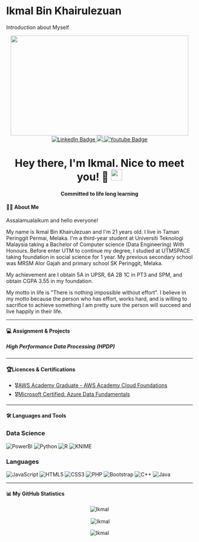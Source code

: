 # Ikmal Bin Khairulezuan
Introduction about Myself

<div id="header" align="center">
<img src="https://media.giphy.com/media/jYhz539EhFfCW1Bg5H/giphy.gif" width="480" height="270"/>
</div>

<div id="badges" align="center">
  <a href="https://www.linkedin.com/in/ikmal-khairulezuan-b50022225/">
    <img src="https://img.shields.io/badge/LinkedIn-blue?style=for-the-badge&logo=linkedin&logoColor=white" alt="LinkedIn Badge"/>
  </a>
  <a href="https://eportfolio.utm.my/user/ikmal-bin-khairulezuan">
    <img src="https://img.shields.io/badge/-ePortfolio-yellowgreen?style=for-the-badge"/>
  </a>
  <a href="https://www.youtube.com/channel/UCCWRT7-KiO4CsW5S3gdSXnA">
    <img src="https://img.shields.io/badge/YouTube-red?style=for-the-badge&logo=youtube&logoColor=white" alt="Youtube Badge"/>
  </a>
</div>

<div id="profileView" align="center">
   <img src="https://komarev.com/ghpvc/?username=Ikkha02&style=flat-square&color=blue" alt=""/>
  <h1>
  Hey there, I'm Ikmal. Nice to meet you! 👋
  <img src="https://media.giphy.com/media/hvRJCLFzcasrR4ia7z/giphy.gif" width="30px"/>
</h1>
  <h4 align="center">Committed to life long learning</h4>
</div>

#### :woman_technologist: About Me
Assalamualaikum and hello everyone!

My name is Ikmal Bin Khairulezuan and I'm 21 years old. I live in Taman Peringgit Permai, Melaka. I'm a third-year student at Universiti Teknologi Malaysia taking a Bachelor of Computer science (Data Engineering) With Honours. Before enter UTM to continue my degree, I studied at UTMSPACE taking foundation in social science for 1 year. My previous secondary school was MRSM Alor Gajah and primary school SK Peringgit, Melaka.

My achievement are I obtain 5A in UPSR, 6A 2B 1C in PT3 and SPM, and obtain CGPA 3.55 in my foundation.

My motto in life is "There is nothing impossible without effort". I believe in my motto because the person who has effort, works hard, and is willing to sacrifice to achieve something I am pretty sure the person will succeed and live happily in their life.


---

#### :computer: Assignment & Projects

##### High Performance Data Processing (HPDP)

---

#### 🏆Licences & Certifications
- 🎖[AWS Academy Graduate - AWS Academy Cloud Foundations](https://www.credly.com/badges/5bfd9e7a-97a0-4b69-b8b6-76452250edde/public_url)
- 🎖[Microsoft Certified: Azure Data Fundamentals](https://www.credly.com/badges/2ebc5303-2180-4e2d-b655-d05df8c85762/public_url)

---

#### 🛠 Languages and Tools

### Data Science
![PowerBI](https://img.shields.io/badge/PowerBI-F2C811?style=for-the-badge&logo=Power%20BI&logoColor=white)
![Python](https://img.shields.io/badge/python-3670A0?style=for-the-badge&logo=python&logoColor=ffdd54)
![R](https://img.shields.io/badge/R-276DC3?style=for-the-badge&logo=R&logoColor=white)
![KNIME](https://img.shields.io/badge/KNIME-0081CB?style=for-the-badge&logo=KNIME&logoColor=white)



### Languages
![JavaScript](https://img.shields.io/badge/javascript-%23323330.svg?style=for-the-badge&logo=javascript&logoColor=%23F7DF1E)
![HTML5](https://img.shields.io/badge/html5-%23E34F26.svg?style=for-the-badge&logo=html5&logoColor=white)
![CSS3](https://img.shields.io/badge/css3-%231572B6.svg?style=for-the-badge&logo=css3&logoColor=white)
![PHP](https://img.shields.io/badge/php-%23777BB4.svg?style=for-the-badge&logo=php&logoColor=white)
![Bootstrap](https://img.shields.io/badge/bootstrap-%23563D7C.svg?style=for-the-badge&logo=bootstrap&logoColor=white)
![C++](https://img.shields.io/badge/C++-00599C?style=for-the-badge&logo=c%2B%2B&logoColor=white)
![Java](https://img.shields.io/badge/java-%23ED8B00.svg?style=for-the-badge&logo=java&logoColor=white)

---

#### 📊 My GitHub Statistics

<p align='center'><img align="center"src="https://github-readme-stats.vercel.app/api/top-langs?username=Ikkha02&show_icons=true&locale=en&layout=compact" alt="Ikmal" /></p>

<p align='center'>&nbsp;<img align="center" src="https://github-readme-stats.vercel.app/api?username=Ikkha02&show_icons=true&locale=en" alt="Ikmal" /></p>

<p align='center'><img align="center" src="https://github-readme-streak-stats.herokuapp.com/?user=Ikkha02&" alt="Ikmal" /></p>
